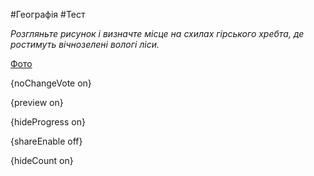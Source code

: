 #Географія #Тест

*Розгляньте рисунок і визначте місце на схилах гірського хребта, де ростимуть вічнозелені вологі ліси.*

[Фото](https://zno.osvita.ua//doc/images/znotest/98/9886/9.jpg)

{noChangeVote on}

{preview on}

{hideProgress on}

{shareEnable off}

{hideCount on}

